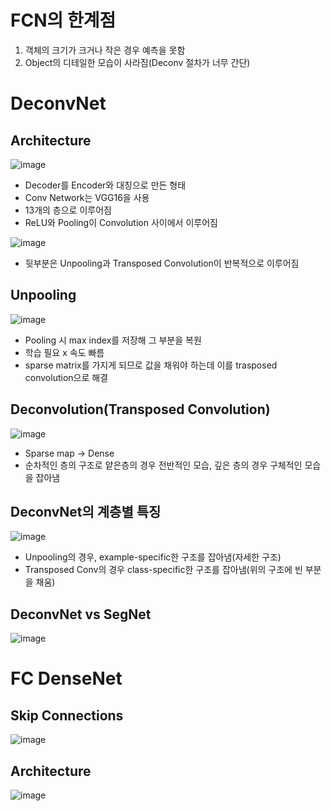 # FCN의 한계점
1. 객체의 크기가 크거나 작은 경우 예측을 못함
2. Object의 디테일한 모습이 사라짐(Deconv 절차가 너무 간단)

# DeconvNet  
## Architecture  
![image](https://user-images.githubusercontent.com/43736669/116566342-a28c3c80-a941-11eb-95f1-e6f3867e9e14.png)
- Decoder를 Encoder와 대칭으로 만든 형태
- Conv Network는 VGG16을 사용
- 13개의 층으로 이루어짐
- ReLU와 Pooling이 Convolution 사이에서 이루어짐

![image](https://user-images.githubusercontent.com/43736669/116566391-b20b8580-a941-11eb-9d6c-bc537f0dec04.png)  
- 뒷부분은 Unpooling과 Transposed Convolution이 반복적으로 이루어짐

## Unpooling  
![image](https://user-images.githubusercontent.com/43736669/116566637-e121f700-a941-11eb-8e91-d193c55fc05c.png)  
- Pooling 시 max index를 저장해 그 부분을 복원
- 학습 필요 x 속도 빠름
- sparse matrix를 가지게 되므로 값을 채워야 하는데 이를 trasposed convolution으로 해결

## Deconvolution(Transposed Convolution)  
![image](https://user-images.githubusercontent.com/43736669/116566911-1dedee00-a942-11eb-87ef-68d338fbfe72.png)  
- Sparse map -> Dense
- 순차적인 층의 구조로 얕은층의 경우 전반적인 모습, 깊은 층의 경우 구체적인 모습을 잡아냄

## DeconvNet의 계층별 특징
![image](https://user-images.githubusercontent.com/43736669/116567251-6c02f180-a942-11eb-8501-3a2f9a14af75.png)
- Unpooling의 경우, example-specific한 구조를 잡아냄(자세한 구조)
- Transposed Conv의 경우 class-specific한 구조를 잡아냄(위의 구조에 빈 부분을 채움)

## DeconvNet vs SegNet  
![image](https://user-images.githubusercontent.com/43736669/116570559-517e4780-a945-11eb-9741-41bf1c4f7b66.png)

# FC DenseNet
## Skip Connections
![image](https://user-images.githubusercontent.com/43736669/116570979-a28e3b80-a945-11eb-9c5b-5b8a714a8a20.png)

## Architecture
![image](https://user-images.githubusercontent.com/43736669/116571455-0e70a400-a946-11eb-9c3e-d47f6be9ba9a.png)
